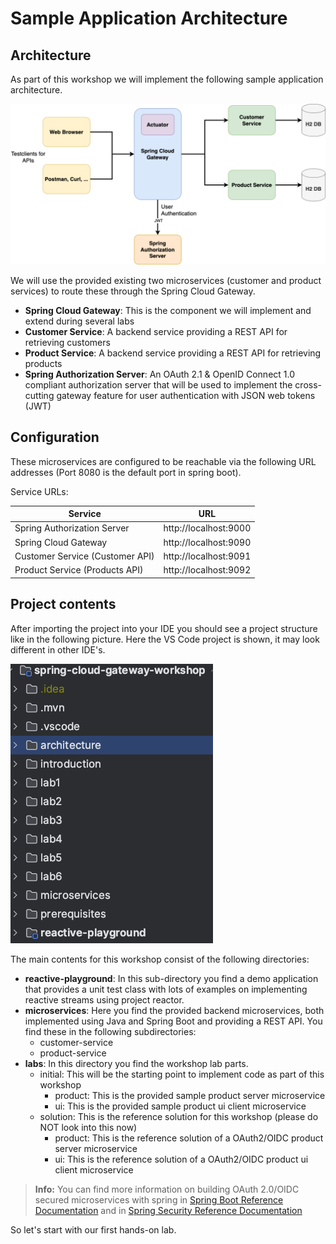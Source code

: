 # Sample Application Architecture

## Architecture

As part of this workshop we will implement the following sample application architecture.

![Architecture](images/architecture.png)

We will use the provided existing two microservices (customer and product services) to route these through the Spring Cloud Gateway.

* __Spring Cloud Gateway__: This is the component we will implement and extend during several labs
* __Customer Service__: A backend service providing a REST API for retrieving customers
* __Product Service__: A backend service providing a REST API for retrieving products
* __Spring Authorization Server__: An OAuth 2.1 & OpenID Connect 1.0 compliant authorization server that will be used to implement the cross-cutting gateway feature for user authentication with JSON web tokens (JWT)

## Configuration

These microservices are configured to be reachable via the following URL addresses (Port 8080 is the default port in spring boot).

Service URLs:

| Service                         | URL                   |
|---------------------------------|-----------------------|
| Spring Authorization Server     | http://localhost:9000 |
| Spring Cloud Gateway            | http://localhost:9090 |
| Customer Service (Customer API) | http://localhost:9091 |
| Product Service (Products API)  | http://localhost:9092 |

## Project contents

After importing the project into your IDE you should see a project structure like in the following picture. Here the VS Code project is shown, it may look different in other IDE's.

![Project Structure](images/workshop_project_structure.png)

The main contents for this workshop consist of the following directories:

* __reactive-playground__:
  In this sub-directory you find a demo application that provides a unit test class with lots of examples on implementing reactive streams using project reactor.
* __microservices__:
  Here you find the provided backend microservices, both implemented using Java and Spring Boot and providing a REST API. You find these in the following subdirectories:
    * customer-service
    * product-service
* __labs__:
  In this directory you find the workshop lab parts.
    * initial: This will be the starting point to implement code as part of this workshop
        - product: This is the provided sample product server microservice
        - ui: This is the provided sample product ui client microservice
    * solution: This is the reference solution for this workshop (please do NOT look into this now)
        - product: This is the reference solution of a OAuth2/OIDC product server microservice
        - ui: This is the reference solution of a OAuth2/OIDC product ui client microservice

> **Info:** You can find more information on building OAuth 2.0/OIDC secured microservices with spring in
[Spring Boot Reference Documentation](https://docs.spring.io/spring-boot/docs/current/reference/htmlsingle/#boot-features-security-oauth2)
and in [Spring Security Reference Documentation](https://docs.spring.io/spring-security/site/docs/current/reference/htmlsingle/#oauth2)

So let's start with our first hands-on lab.
